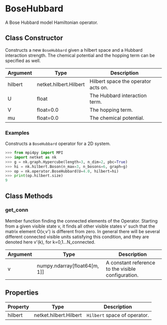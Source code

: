 # BoseHubbard
A Bose Hubbard model Hamiltonian operator.

## Class Constructor
Constructs a new ``BoseHubbard`` given a hilbert space and a Hubbard
interaction strength. The chemical potential and the hopping term can
be specified as well.

|Argument|         Type         |            Description            |
|--------|----------------------|-----------------------------------|
|hilbert |netket.hilbert.Hilbert|Hilbert space the operator acts on.|
|U       |float                 |The Hubbard interaction term.      |
|V       |float=0.0             |The hopping term.                  |
|mu      |float=0.0             |The chemical potential.            |

### Examples
Constructs a ``BoseHubbard`` operator for a 2D system.

```python
>>> from mpi4py import MPI
>>> import netket as nk
>>> g = nk.graph.Hypercube(length=3, n_dim=2, pbc=True)
>>> hi = nk.hilbert.Boson(n_max=3, n_bosons=6, graph=g)
>>> op = nk.operator.BoseHubbard(U=4.0, hilbert=hi)
>>> print(op.hilbert.size)
9

```



## Class Methods 
### get_conn
Member function finding the connected elements of the Operator. Starting
from a given visible state v, it finds all other visible states v' such 
that the matrix element O(v,v') is different from zero. In general there
will be several different connected visible units satisfying this 
condition, and they are denoted here v'(k), for k=0,1...N_connected.

|Argument|            Type            |                   Description                    |
|--------|----------------------------|--------------------------------------------------|
|v       |numpy.ndarray[float64[m, 1]]|A constant reference to the visible configuration.|

## Properties

|Property|         Type         |          Description          |
|--------|----------------------|-------------------------------|
|hilbert |netket.hilbert.Hilbert| ``Hilbert`` space of operator.|
